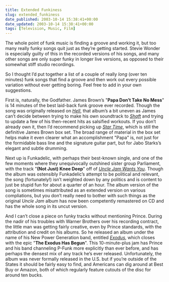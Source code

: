 ```yaml
---
title: Extended Funkiness
slug: extended_funkiness
date_published: 2003-10-14 15:38:41+00:00
date_updated: 2003-10-14 15:38:41+00:00
tags: [Television, Music, Film]
---
```

The whole point of funk music is finding a groove and working it, but too many really funky songs quit just as they’re getting started. Stevie Wonder is especially guilty of this in the recorded versions of his songs, and many other songs are only super funky in longer live versions, as opposed to their somewhat stiff studio recordings.

So I thought I’d put together a list of a couple of really *long* (over ten minutes) funk songs that find a groove and then work out every possible variation without ever getting boring. Feel free to add in your own suggestions.

First is, naturally, the Godfather. James Brown’s "**Papa Don’t Take No Mess**" is 14 minutes of the best laid-back funk groove ever recorded. Though the song was originally released on [*Hell*](http://www.amazon.com/exec/obidos/ASIN/B000001E77/ref=nosim/2020-20), that album’s a bit uneven as James can’t decide between trying to make his own soundtrack to [*Shaft*](http://www.amazon.com/exec/obidos/ASIN/B000000ZML/ref=nosim/2020-20) and trying to update a few of his then-recent hits as salsified workouts. If you don’t already own it, then I’d recommend picking up [*Star Time*](http://www.amazon.com/exec/obidos/tg/detail/-/B000001G1E/ref=nosim/2020-20), which is still the definitive James Brown box set. The broad range of material in the box set helps make it even clearer what an accomplishment "Papa" is, not just for the formidable bass line and the signature guitar part, but for Jabo Starks’s elegant and subtle drumming.

Next up is Funkadelic, with perhaps their best-known single, and one of the few moments where they unequivocally outshined sister group Parliament, with the track "**(Not Just) Knee Deep**" off of [*Uncle Jam Wants You*](http://www.amazon.com/exec/obidos/tg/detail/-/B000069CMO/ref=nosim/2020-20). Though the album was ostensibly Funkadelic’s attempt to be political and relevant, the song (fortunately!) isn’t weighted down by any politics and is content to just be stupid fun for about a quarter of an hour. The album version of the song is sometimes misattributed as an extended version on various compliations, but you don’t really need to bother with such things as the original *Uncle Jam* album has now been competently remastered on CD and has the whole song in its uncut version.

And I can’t close a piece on funky tracks without mentioning Prince. During the nadir of his troubles with Warner Brothers over his recording contract, the little man was getting fairly creative, even by Prince standards, with the attribution and credit on his albums. So he released an album under the name of his New Power Generation band, entitled [*Exodus*](http://www.amazon.com/exec/obidos/tg/detail/-/B0000CF32G/ref=nosim/2020-20), which closes with the epic "**The Exodus Has Begun**". This 10-minute-plus jam has Prince and his band channeling P-Funk more explicitly than ever before, and has perhaps the densest mix of any track he’s ever released. Unfortunately, the album was never formally released in the U.S. but if you’re outside of the States it should be fairly easy to find, and Americans can dig around at Best Buy or Amazon, both of which regularly feature cutouts of the disc for around ten bucks.
